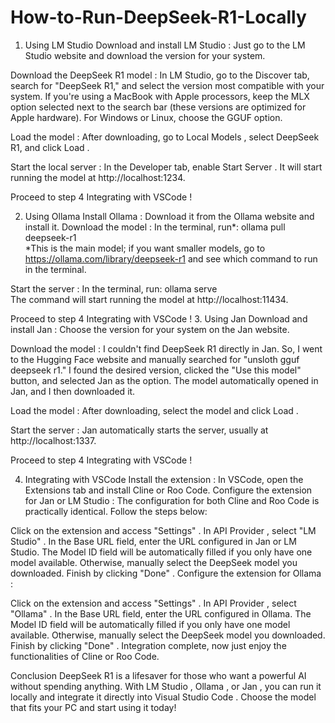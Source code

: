 # How-to-Run-DeepSeek-R1-Locally
1. Using LM Studio
Download and install LM Studio : Just go to the LM Studio website and download the version for your system.

Download the DeepSeek R1 model : In LM Studio, go to the Discover tab, search for "DeepSeek R1," and select the version most compatible with your system. If you're using a MacBook with Apple processors, keep the MLX option selected next to the search bar (these versions are optimized for Apple hardware). For Windows or Linux, choose the GGUF option.

Load the model : After downloading, go to Local Models , select DeepSeek R1, and click Load .

Start the local server : In the Developer tab, enable Start Server . It will start running the model at http://localhost:1234.

Proceed to step 4 Integrating with VSCode !

2. Using Ollama
Install Ollama : Download it from the Ollama website and install it.
Download the model : In the terminal, run*:
   ollama pull deepseek-r1  
*This is the main model; if you want smaller models, go to https://ollama.com/library/deepseek-r1 and see which command to run in the terminal.

Start the server : In the terminal, run:
   ollama serve  
The command will start running the model at http://localhost:11434.

Proceed to step 4 Integrating with VSCode !
3. Using Jan
Download and install Jan : Choose the version for your system on the Jan website.

Download the model : I couldn't find DeepSeek R1 directly in Jan. So, I went to the Hugging Face website and manually searched for "unsloth gguf deepseek r1." I found the desired version, clicked the "Use this model" button, and selected Jan as the option. The model automatically opened in Jan, and I then downloaded it.

Load the model : After downloading, select the model and click Load .

Start the server : Jan automatically starts the server, usually at http://localhost:1337.

Proceed to step 4 Integrating with VSCode !

4. Integrating with VSCode
Install the extension : In VSCode, open the Extensions tab and install Cline or Roo Code.
Configure the extension for Jan or LM Studio : The configuration for both Cline and Roo Code is practically identical. Follow the steps below:

Click on the extension and access "Settings" .
In API Provider , select "LM Studio" .
In the Base URL field, enter the URL configured in Jan or LM Studio.
The Model ID field will be automatically filled if you only have one model available. Otherwise, manually select the DeepSeek model you downloaded.
Finish by clicking "Done" .
Configure the extension for Ollama :

Click on the extension and access "Settings" .
In API Provider , select "Ollama" .
In the Base URL field, enter the URL configured in Ollama.
The Model ID field will be automatically filled if you only have one model available. Otherwise, manually select the DeepSeek model you downloaded.
Finish by clicking "Done" .
Integration complete, now just enjoy the functionalities of Cline or Roo Code.

Conclusion
DeepSeek R1 is a lifesaver for those who want a powerful AI without spending anything. With LM Studio , Ollama , or Jan , you can run it locally and integrate it directly into Visual Studio Code . Choose the model that fits your PC and start using it today!

